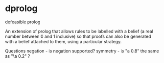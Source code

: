 dprolog
=======

defeasible prolog

An extension of prolog that allows rules to be labelled with a belief (a real number between 0 and 1 inclusive) so that proofs can also be generated with a belief attached to them, using a particular strategy.

Questions
negation - is negation supported?
symmetry - is "a 0.8" the same as "\a 0.2" ?
